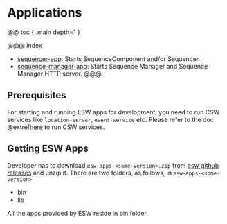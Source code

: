 # Applications

@@ toc { .main depth=1 }

@@@ index
* [sequencer-app](sequencerapp.md): Starts SequenceComponent and/or Sequencer.
* [sequence-manager-app](sequencemanagerapp.md): Starts Sequence Manager and Sequence Manager HTTP server.
@@@

## Prerequisites

For starting and running ESW apps for development, you need to run CSW services like `location-server`, `event-service` etc.
Please refer to the doc @extref[here](csw:commons/apps) to run CSW services.


## Getting ESW Apps

Developer has to download `esw-apps-<some-version>.zip` from [esw github releases](https://github.com/tmtsoftware/esw/releases) and unzip it.
There are two folders, as follows, in `esw-apps-<some-version>`

* bin
* lib

All the apps provided by ESW reside in bin folder.
